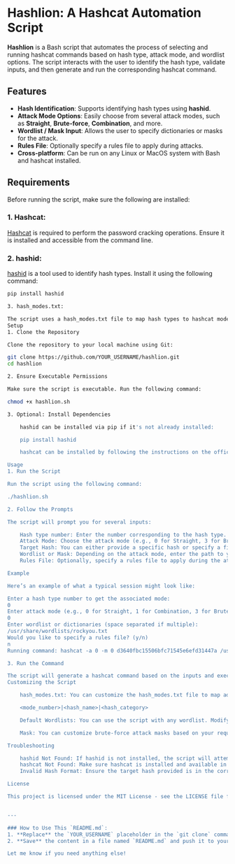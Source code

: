 # Hashlion: A Hashcat Automation Script

**Hashlion** is a Bash script that automates the process of selecting and running hashcat commands based on hash type, attack mode, and wordlist options. The script interacts with the user to identify the hash type, validate inputs, and then generate and run the corresponding hashcat command.

## Features

- **Hash Identification**: Supports identifying hash types using **hashid**.
- **Attack Mode Options**: Easily choose from several attack modes, such as **Straight**, **Brute-force**, **Combination**, and more.
- **Wordlist / Mask Input**: Allows the user to specify dictionaries or masks for the attack.
- **Rules File**: Optionally specify a rules file to apply during attacks.
- **Cross-platform**: Can be run on any Linux or MacOS system with Bash and hashcat installed.

## Requirements

Before running the script, make sure the following are installed:

### 1. **Hashcat**:
[Hashcat](https://hashcat.net/hashcat/) is required to perform the password cracking operations. Ensure it is installed and accessible from the command line.

### 2. **hashid**:
[hashid](https://github.com/psypanda/hashid) is a tool used to identify hash types. Install it using the following command:

```bash
pip install hashid

3. hash_modes.txt:

The script uses a hash_modes.txt file to map hash types to hashcat modes. This file must be present in the same directory as the script or you can update the script with the correct path.
Setup
1. Clone the Repository

Clone the repository to your local machine using Git:

git clone https://github.com/YOUR_USERNAME/hashlion.git
cd hashlion

2. Ensure Executable Permissions

Make sure the script is executable. Run the following command:

chmod +x hashlion.sh

3. Optional: Install Dependencies

    hashid can be installed via pip if it's not already installed:

    pip install hashid

    hashcat can be installed by following the instructions on the official website.

Usage
1. Run the Script

Run the script using the following command:

./hashlion.sh

2. Follow the Prompts

The script will prompt you for several inputs:

    Hash type number: Enter the number corresponding to the hash type. You can also use hashid to identify the hash.
    Attack Mode: Choose the attack mode (e.g., 0 for Straight, 3 for Brute-force).
    Target Hash: You can either provide a specific hash or specify a file path containing hashes.
    Wordlist or Mask: Depending on the attack mode, enter the path to your wordlist or the mask for brute-force attacks.
    Rules File: Optionally, specify a rules file to apply during the attack.

Example

Here’s an example of what a typical session might look like:

Enter a hash type number to get the associated mode:
0
Enter attack mode (e.g., 0 for Straight, 1 for Combination, 3 for Brute-force, 6 for Hybrid Wordlist + Mask, 7 for Hybrid Mask + Wordlist):
0
Enter wordlist or dictionaries (space separated if multiple):
/usr/share/wordlists/rockyou.txt
Would you like to specify a rules file? (y/n)
n
Running command: hashcat -a 0 -m 0 d3640fbc15506bfc71545e6efd31447a /usr/share/wordlists/rockyou.txt

3. Run the Command

The script will generate a hashcat command based on the inputs and execute it.
Customizing the Script

    hash_modes.txt: You can customize the hash_modes.txt file to map additional hash types to the correct hashcat modes. The format is:

    <mode_number>|<hash_name>|<hash_category>

    Default Wordlists: You can use the script with any wordlist. Modify the wordlist variable to point to your custom dictionaries.

    Mask: You can customize brute-force attack masks based on your requirements.

Troubleshooting

    hashid Not Found: If hashid is not installed, the script will attempt to run without hash identification. You can install it via pip install hashid.
    hashcat Not Found: Make sure hashcat is installed and available in your system’s $PATH.
    Invalid Hash Format: Ensure the target hash provided is in the correct format (e.g., MD5 hashes should be 32 hex characters).

License

This project is licensed under the MIT License - see the LICENSE file for details.


---

### How to Use This `README.md`:
1. **Replace** the `YOUR_USERNAME` placeholder in the `git clone` command with your actual GitHub username.
2. **Save** the content in a file named `README.md` and push it to your repository to provide users with a guide for using the script.

Let me know if you need anything else!
